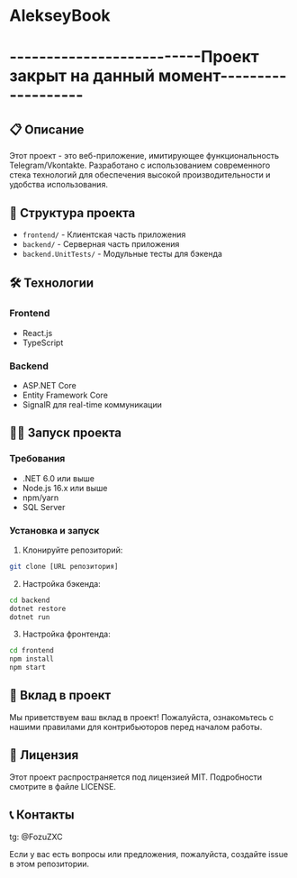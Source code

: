 # AlekseyBook
# --------------------------Проект закрыт на данный момент-------------------

## 📋 Описание

Этот проект - это веб-приложение, имитирующее функциональность Telegram/Vkontakte. Разработано с использованием современного стека технологий для обеспечения высокой производительности и удобства использования.

## 🚀 Структура проекта

- `frontend/` - Клиентская часть приложения
- `backend/` - Серверная часть приложения
- `backend.UnitTests/` - Модульные тесты для бэкенда

## 🛠 Технологии

### Frontend
- React.js
- TypeScript

### Backend
- ASP.NET Core
- Entity Framework Core
- SignalR для real-time коммуникации

## 🏃‍♂️ Запуск проекта

### Требования
- .NET 6.0 или выше
- Node.js 16.x или выше
- npm/yarn
- SQL Server

### Установка и запуск

1. Клонируйте репозиторий:
```bash
git clone [URL репозитория]
```

2. Настройка бэкенда:
```bash
cd backend
dotnet restore
dotnet run
```

3. Настройка фронтенда:
```bash
cd frontend
npm install
npm start
```

## 🤝 Вклад в проект

Мы приветствуем ваш вклад в проект! Пожалуйста, ознакомьтесь с нашими правилами для контрибьюторов перед началом работы.

## 📝 Лицензия

Этот проект распространяется под лицензией MIT. Подробности смотрите в файле LICENSE.

## 📞 Контакты

tg: @FozuZXC

Если у вас есть вопросы или предложения, пожалуйста, создайте issue в этом репозитории. 
